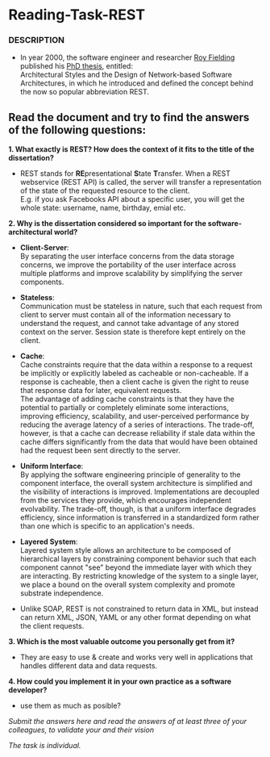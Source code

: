 # Reading-Task-REST

<h3>DESCRIPTION</h3>

* In year 2000, the software engineer and researcher <a href=https://roy.gbiv.com/>Roy Fielding</a> published his <a href=https://www.ics.uci.edu/~fielding/pubs/dissertation/top.htm>PhD thesis</a>, entitled: <br>
Architectural Styles and the Design of Network-based Software Architectures, in which he introduced and defined the concept behind the now so popular abbreviation REST.

<h2>Read the document and try to find the answers of the following questions:</h2>

**1. What exactly is REST? How does the context of it fits to the title of the dissertation?**

* REST stands for **RE**presentational **S**tate **T**ransfer. 
When a REST webservice (REST API) is called, the server will transfer a representation of the state of the requested resource to the client. <br>
E.g. if you ask Facebooks API about a specific user, you will get the whole state: username, name, birthday, emial etc.


**2. Why is the dissertation considered so important for the software-architectural world?**

* **Client-Server**:<br>
By separating the user interface concerns from the data storage concerns, we improve the portability of the user interface across multiple platforms and improve scalability by simplifying the server components.

* **Stateless**:<br>
Communication must be stateless in nature, such that each request from client to server must contain all of the information necessary to understand the request, and cannot take advantage of any stored context on the server. Session state is therefore kept entirely on the client.

* **Cache**: <br>
Cache constraints require that the data within a response to a request be implicitly or explicitly labeled as cacheable or non-cacheable. If a response is cacheable, then a client cache is given the right to reuse that response data for later, equivalent requests.<br>
The advantage of adding cache constraints is that they have the potential to partially or completely eliminate some interactions, improving efficiency, scalability, and user-perceived performance by reducing the average latency of a series of interactions. The trade-off, however, is that a cache can decrease reliability if stale data within the cache differs significantly from the data that would have been obtained had the request been sent directly to the server.

* **Uniform Interface**:<br>
By applying the software engineering principle of generality to the component interface, the overall system architecture is simplified and the visibility of interactions is improved. Implementations are decoupled from the services they provide, which encourages independent evolvability. The trade-off, though, is that a uniform interface degrades efficiency, since information is transferred in a standardized form rather than one which is specific to an application's needs.

* **Layered System**:<br>
Layered system style allows an architecture to be composed of hierarchical layers by constraining component behavior such that each component cannot "see" beyond the immediate layer with which they are interacting. By restricting knowledge of the system to a single layer, we place a bound on the overall system complexity and promote substrate independence.

* Unlike SOAP, REST is not constrained to return data in XML, but instead can return XML, JSON, YAML or any other format depending on what the client requests.

**3. Which is the most valuable outcome you personally get from it?**
* They are easy to use & create and works very well in applications that handles different data and data requests.

**4. How could you implement it in your own practice as a software developer?**
* use them as much as posible? 


_Submit the answers here and read the answers of at least three of your colleagues, to validate your and their vision<br>_

_The task is individual._
